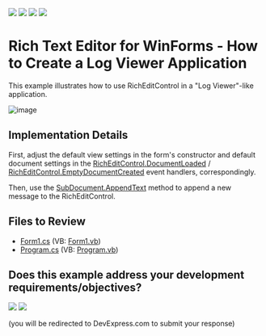 <!-- default badges list -->
![](https://img.shields.io/endpoint?url=https://codecentral.devexpress.com/api/v1/VersionRange/128609629/20.1.2%2B)
[![](https://img.shields.io/badge/Open_in_DevExpress_Support_Center-FF7200?style=flat-square&logo=DevExpress&logoColor=white)](https://supportcenter.devexpress.com/ticket/details/E4683)
[![](https://img.shields.io/badge/📖_How_to_use_DevExpress_Examples-e9f6fc?style=flat-square)](https://docs.devexpress.com/GeneralInformation/403183)
[![](https://img.shields.io/badge/💬_Leave_Feedback-feecdd?style=flat-square)](#does-this-example-address-your-development-requirementsobjectives)
<!-- default badges end -->

# Rich Text Editor for WinForms - How to Create a Log Viewer Application


This example illustrates how to use RichEditControl in a "Log Viewer"-like application. 

![image](./media/abc0f81d-10db-4fc5-aa3d-b58364e1f5d4.png)

## Implementation Details

First, adjust the default view settings in the form's constructor and default document settings in the [RichEditControl.DocumentLoaded](https://docs.devexpress.com/WindowsForms/DevExpress.XtraRichEdit.RichEditControl.DocumentLoaded)  / [RichEditControl.EmptyDocumentCreated](https://docs.devexpress.com/WindowsForms/DevExpress.XtraRichEdit.RichEditControl.EmptyDocumentCreated) event handlers, correspondingly. 

Then, use the [SubDocument.AppendText](https://docs.devexpress.com/OfficeFileAPI/DevExpress.XtraRichEdit.API.Native.SubDocument.AppendText(System.String))  method to append a new message to the RichEditControl.

## Files to Review

* [Form1.cs](./CS/Form1.cs) (VB: [Form1.vb](./VB/Form1.vb))
* [Program.cs](./CS/Program.cs) (VB: [Program.vb](./VB/Program.vb))

<!-- feedback -->
## Does this example address your development requirements/objectives?

[<img src="https://www.devexpress.com/support/examples/i/yes-button.svg"/>](https://www.devexpress.com/support/examples/survey.xml?utm_source=github&utm_campaign=winforms-richedit-create-log-viewer-application&~~~was_helpful=yes) [<img src="https://www.devexpress.com/support/examples/i/no-button.svg"/>](https://www.devexpress.com/support/examples/survey.xml?utm_source=github&utm_campaign=winforms-richedit-create-log-viewer-application&~~~was_helpful=no)

(you will be redirected to DevExpress.com to submit your response)
<!-- feedback end -->
